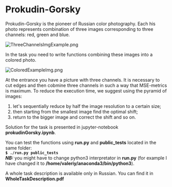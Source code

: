 # Prokudin-Gorsky

Prokudin-Gorsky is the pioneer of Russian color photography. Each his photo represents combination of three images corresponding to three channels: red, green and blue. 

![](https://cdn1.savepice.ru/uploads/2020/3/31/7ca9774aba931d18b3353ffcd20bc0a6-full.png "ThreeChannelsImgExample.png")

In the task you need to write functions combining these images into a colored photo.

![](https://cdn1.savepice.ru/uploads/2020/3/31/82a6f955eab6e3ec1f02bc0988afca6f-full.png  "ColoredExampleImg.png")

At the entrance you have a picture with three channels. It is necessary to сut edges and then cobmine three channels in such a way that MSE-metrics is maximum.
To reduce the execution time, we suggest using the pyramid of images:
1. let's sequentially reduce by half the image resolution to a certain size;
2. then starting from the smallest image find the optimal shift;
3. return to the bigger image and correct the shift and so on.

Solution for the task is presented in jupyter-notebook **prokudinGorsky.ipynb**.

You can test the functions using **run.py** and **public_tests** located in the same folder: \
**`$ ./run.py public_tests`** \
***NB:*** you might have to change python3 interpretator in **run.py** (for example I have changed it to **/home/valeriy/anaconda3/bin/python3**).

A whole task description is available only in Russian. You can find it in **WholeTaskDescription.pdf**

